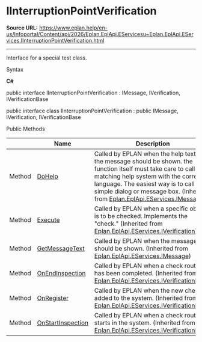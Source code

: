 # IInterruptionPointVerification

**Source URL:** https://www.eplan.help/en-us/Infoportal/Content/api/2026/Eplan.EplApi.EServicesu~Eplan.EplApi.EServices.IInterruptionPointVerification.html

---

Interface for a special test class.

Syntax

**C#**



public interface IInterruptionPointVerification : IMessage, IVerification, IVerificationBase

public interface class IInterruptionPointVerification : public IMessage, IVerification, IVerificationBase

Public Methods

|  | Name | Description |
| --- | --- | --- |
| Method | [DoHelp](Eplan.EplApi.EServicesu~Eplan.EplApi.EServices.IMessage~DoHelp.html) | Called by EPLAN when the help text to the message should be shown. the function itself must take care to call the matching help system with the correct language. The easiest way is to call a simple dialog or message box. (Inherited from [Eplan.EplApi.EServices.IMessage](Eplan.EplApi.EServicesu~Eplan.EplApi.EServices.IMessage.html)) |
| Method | [Execute](Eplan.EplApi.EServicesu~Eplan.EplApi.EServices.IVerification~Execute.html) | Called by EPLAN when a specific object is to be checked. Implements the "check." (Inherited from [Eplan.EplApi.EServices.IVerification](Eplan.EplApi.EServicesu~Eplan.EplApi.EServices.IVerification.html)) |
| Method | [GetMessageText](Eplan.EplApi.EServicesu~Eplan.EplApi.EServices.IMessage~GetMessageText.html) | Called by EPLAN when the message text should be shown. (Inherited from [Eplan.EplApi.EServices.IMessage](Eplan.EplApi.EServicesu~Eplan.EplApi.EServices.IMessage.html)) |
| Method | [OnEndInspection](Eplan.EplApi.EServicesu~Eplan.EplApi.EServices.IVerificationBase~OnEndInspection.html) | Called by EPLAN when a check routine has been completed. (Inherited from [Eplan.EplApi.EServices.IVerificationBase](Eplan.EplApi.EServicesu~Eplan.EplApi.EServices.IVerificationBase.html)) |
| Method | [OnRegister](Eplan.EplApi.EServicesu~Eplan.EplApi.EServices.IVerificationBase~OnRegister.html) | Called by EPLAN when the new check is added to the system. (Inherited from [Eplan.EplApi.EServices.IVerificationBase](Eplan.EplApi.EServicesu~Eplan.EplApi.EServices.IVerificationBase.html)) |
| Method | [OnStartInspection](Eplan.EplApi.EServicesu~Eplan.EplApi.EServices.IVerificationBase~OnStartInspection.html) | Called by EPLAN when a check routine starts in the system. (Inherited from [Eplan.EplApi.EServices.IVerificationBase](Eplan.EplApi.EServicesu~Eplan.EplApi.EServices.IVerificationBase.html)) |


